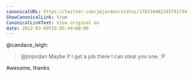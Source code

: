```yaml
---
canonicalURL: https://twitter.com/jmjordan/status/178134482245791744
ShowCanonicalLink: true
CanonicalLinkText: View original on
date: 2012-03-09T15:05:44+00:00
---
```

@candace_leigh:

> @jmjordan Maybe if I get a job there I can steal you one. :P

Awesome, thanks